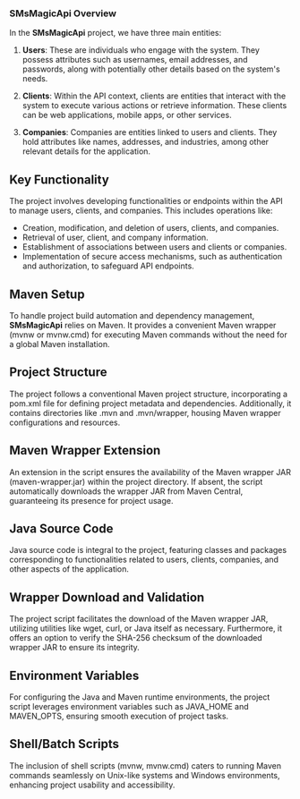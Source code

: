 ### SMsMagicApi Overview

In the **SMsMagicApi** project, we have three main entities:

1. **Users**: These are individuals who engage with the system. They possess attributes such as usernames, email addresses, and passwords, along with potentially other details based on the system's needs.

2. **Clients**: Within the API context, clients are entities that interact with the system to execute various actions or retrieve information. These clients can be web applications, mobile apps, or other services.

3. **Companies**: Companies are entities linked to users and clients. They hold attributes like names, addresses, and industries, among other relevant details for the application.

## Key Functionality

The project involves developing functionalities or endpoints within the API to manage users, clients, and companies. This includes operations like:

- Creation, modification, and deletion of users, clients, and companies.
- Retrieval of user, client, and company information.
- Establishment of associations between users and clients or companies.
- Implementation of secure access mechanisms, such as authentication and authorization, to safeguard API endpoints.

## Maven Setup

To handle project build automation and dependency management, **SMsMagicApi** relies on Maven. It provides a convenient Maven wrapper (mvnw or mvnw.cmd) for executing Maven commands without the need for a global Maven installation.

## Project Structure

The project follows a conventional Maven project structure, incorporating a pom.xml file for defining project metadata and dependencies. Additionally, it contains directories like .mvn and .mvn/wrapper, housing Maven wrapper configurations and resources.

## Maven Wrapper Extension

An extension in the script ensures the availability of the Maven wrapper JAR (maven-wrapper.jar) within the project directory. If absent, the script automatically downloads the wrapper JAR from Maven Central, guaranteeing its presence for project usage.

## Java Source Code

Java source code is integral to the project, featuring classes and packages corresponding to functionalities related to users, clients, companies, and other aspects of the application.

## Wrapper Download and Validation

The project script facilitates the download of the Maven wrapper JAR, utilizing utilities like wget, curl, or Java itself as necessary. Furthermore, it offers an option to verify the SHA-256 checksum of the downloaded wrapper JAR to ensure its integrity.

## Environment Variables

For configuring the Java and Maven runtime environments, the project script leverages environment variables such as JAVA_HOME and MAVEN_OPTS, ensuring smooth execution of project tasks.

## Shell/Batch Scripts

The inclusion of shell scripts (mvnw, mvnw.cmd) caters to running Maven commands seamlessly on Unix-like systems and Windows environments, enhancing project usability and accessibility.
